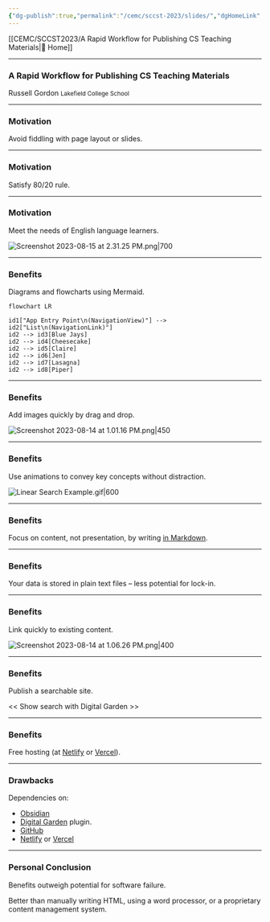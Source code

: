 ```yaml
---
{"dg-publish":true,"permalink":"/cemc/sccst-2023/slides/","dgHomeLink":false}
---
```



[[CEMC/SCCST2023/A Rapid Workflow for Publishing CS Teaching Materials\|🏡 Home]]

---


<div class="transclusion internal-embed is-loaded"><div class="markdown-embed">



### A Rapid Workflow for Publishing CS Teaching Materials

Russell Gordon
<small>Lakefield College School</small>

---

###  Motivation

Avoid fiddling with page layout or slides.

---

###  Motivation

Satisfy 80/20 rule.

---

###  Motivation

Meet the needs of English language learners.

![Screenshot 2023-08-15 at 2.31.25 PM.png|700](/img/user/Attachments/Screenshot%202023-08-15%20at%202.31.25%20PM.png)

---

### Benefits

Diagrams and flowcharts using Mermaid.

```mermaid
flowchart LR

id1["App Entry Point\n(NavigationView)"] --> id2["List\n(NavigationLink)"]
id2 --> id3[Blue Jays]
id2 --> id4[Cheesecake]
id2 --> id5[Claire]
id2 --> id6[Jen]
id2 --> id7[Lasagna]
id2 --> id8[Piper]
```

---

### Benefits

Add images quickly by drag and drop.

![Screenshot 2023-08-14 at 1.01.16 PM.png|450](/img/user/Attachments/Screenshot%202023-08-14%20at%201.01.16%20PM.png)

---

### Benefits

Use animations to convey key concepts without distraction.

![Linear Search Example.gif|600](/img/user/Attachments/Linear%20Search%20Example.gif)

---

### Benefits

Focus on content, not presentation, by writing [in Markdown](https://help.obsidian.md/Editing+and+formatting/Basic+formatting+syntax).

---

### Benefits

Your data is stored in plain text files – less potential for lock-in.

---

### Benefits

Link quickly to existing content.

![Screenshot 2023-08-14 at 1.06.26 PM.png|400](/img/user/Attachments/Screenshot%202023-08-14%20at%201.06.26%20PM.png)

---

### Benefits

Publish a searchable site.

<< Show search with Digital Garden >>

---

### Benefits

Free hosting (at [Netlify](https://www.netlify.com/) or [Vercel](https://vercel.com/)).

---

### Drawbacks

Dependencies on:

- [Obsidian](https://obsidian.md)
- [Digital Garden](https://dg-docs.ole.dev) plugin.
- [GitHub](https://github.com)
- [Netlify](https://www.netlify.com) or [Vercel](https://vercel.com)

---

### Personal Conclusion

Benefits outweigh potential for software failure.

Better than manually writing HTML, using a word processor, or a proprietary content management system.


</div></div>
